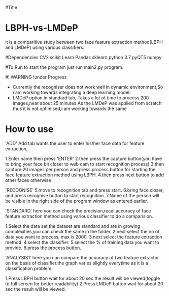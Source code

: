 #Title
# LBPH-vs-LMDeP
it is a comparitive study between two face feature extraction method(LBPH and LMDeP) using various classifiers.

#Dependencies
CV2
scikit Learn
Pandas
sklearn
python 3.7
pyQT5
numpy

#To Run
to start the program just run main2.py program.

#! WARNING !under Progress
* Currently the recogniser does not work well in dynamic environment,So i am working towards integrating a deep learning model.
* LMDeP option in standard tab, Takes a lot of time to process 200 images,near about 25 minutes.As the LMDeP was applied from scratch thus it is not optimised,i am working towards the same

# How to use

'ADD'
Add tab wants the user to enter his/her face data for feature extraction,

1.Enter name then press 'ENTER'
2.then press the capture button(you have to bring your face bit closer to web cam to start recognition process) 
3.then capture 20 images per person and press process button for starting the face feature extraction method using LBPH.
4.then press next button to add other faces otherwise

'RECOGNISE'
5.move to recognition tab and press start.
6.bring face closer, and press recognise button to start recognition.
7.Name of the person will be visible in the right side of the program window as entered earlier.

'STANDARD'
here you can check the precision,recal,accuracy of face feature extraction method using various classifier to do a comparision.

1.Select the data set,the dataset are standard and are in growing complexities,you can check the same in the folder.
2.next select the no of data you want to process, max is 2000.
3.next select the feature extraction method.
4.select the classifier.
5.select the % of training data you want to provide.
6.press the process button.

'ANALYSIS1'
here you can compare the acuuracy of two feature extractor on the basis of classifier.the graph varies slightly everytime as it is a classification problem.

1.Press LBPH button wait for about 20 sec the result will be viewed(toggle to full screen for better readability)
2.Press LMDeP button wait for about 20 sec the result will be viewed.


